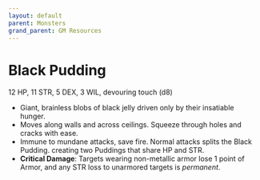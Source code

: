 ```yaml
---
layout: default
parent: Monsters
grand_parent: GM Resources
---
```


# Black Pudding

12 HP, 11 STR, 5 DEX, 3 WIL, devouring touch (d8)

- Giant, brainless blobs of black jelly driven only by their insatiable hunger.
- Moves along walls and across ceilings. Squeeze through holes and cracks with ease.
- Immune to mundane attacks, save fire. Normal attacks splits the Black Pudding. creating two Puddings that share HP and STR.   
- **Critical Damage**: Targets wearing non-metallic armor lose 1 point of Armor, and any STR loss to unarmored targets is _permanent_.  

